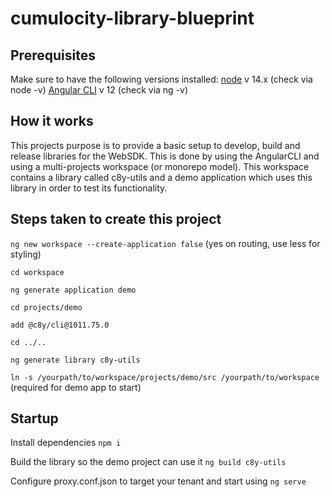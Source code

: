 # cumulocity-library-blueprint

## Prerequisites

Make sure to have the following versions installed:
[node](https://nodejs.org/en/download/) v 14.x (check via node -v)
[Angular CLI](https://github.com/angular/angular-cli) v 12 (check via ng -v)

## How it works

This projects purpose is to provide a basic setup to develop, build and release libraries for the WebSDK.
This is done by using the AngularCLI and using a multi-projects workspace (or monorepo model).
This workspace contains a library called c8y-utils and a demo application which uses this library in order to test its functionality.
## Steps taken to create this project

`ng new workspace --create-application false` (yes on routing, use less for styling)

`cd workspace`

`ng generate application demo`

`cd projects/demo`

`add @c8y/cli@1011.75.0`

`cd ../..`

`ng generate library c8y-utils`

`ln -s /yourpath/to/workspace/projects/demo/src /yourpath/to/workspace` (required for demo app to start)
## Startup

Install dependencies `npm i`

Build the library so the demo project can use it `ng build c8y-utils`

Configure proxy.conf.json to target your tenant and start using `ng serve`